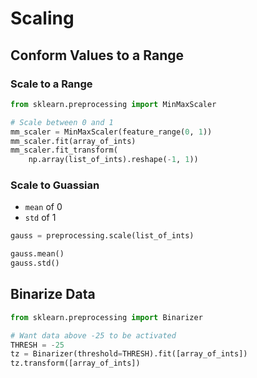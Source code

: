 # Scaling

## Conform Values to a Range

### Scale to a Range

```python
from sklearn.preprocessing import MinMaxScaler

# Scale between 0 and 1
mm_scaler = MinMaxScaler(feature_range(0, 1))
mm_scaler.fit(array_of_ints)
mm_scaler.fit_transform(
    np.array(list_of_ints).reshape(-1, 1))
```

### Scale to Guassian

* `mean` of 0
* `std` of 1

```python
gauss = preprocessing.scale(list_of_ints)

gauss.mean()
gauss.std()
```

## Binarize Data

```python
from sklearn.preprocessing import Binarizer

# Want data above -25 to be activated
THRESH = -25
tz = Binarizer(threshold=THRESH).fit([array_of_ints])
tz.transform([array_of_ints])
```
